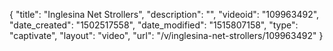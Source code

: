 {
    "title": "Inglesina Net Strollers",
    "description": "",
    "videoid": "109963492",
    "date_created": "1502517558",
    "date_modified": "1515807158",
    "type": "captivate",
    "layout": "video",
    "url": "\/v\/inglesina-net-strollers\/109963492"
}